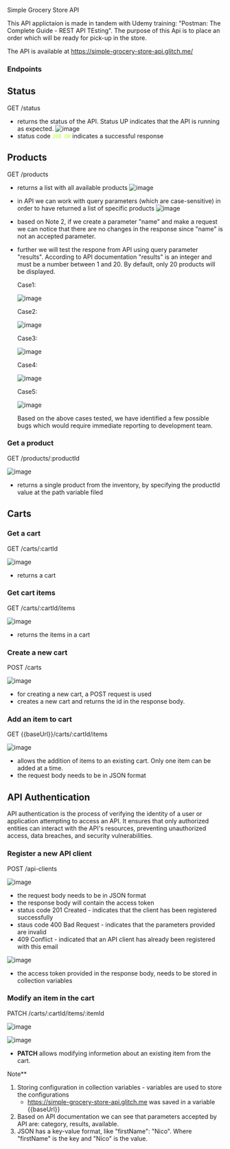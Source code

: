 Simple Grocery Store API

This API applictaion is made in tandem with Udemy training: "Postman: The Complete Guide - REST API TEsting".
The purpose of this Api is to place an order which will be ready for pick-up in the store.

The API is available at https://simple-grocery-store-api.glitch.me/

### Endpoints

## **Status**

GET /status
  -  returns the status of the API. Status UP indicates that the API is running as expected.
    ![image](https://github.com/user-attachments/assets/e4771fc2-a09f-4d37-b397-dd9e45c3d230)
  - status code <code style="color : greenyellow">200 OK</code> indicates a successful response
  

## **Products**

 GET /products
 
   -  returns a list with all available products
    ![image](https://github.com/user-attachments/assets/c5bb32ac-39b5-4614-b96b-395f1c079518)
  - in API we can work with query parameters (which are case-sensitive) in order to have returned a list of specific products
    ![image](https://github.com/user-attachments/assets/610087f5-031a-46e4-bdd4-5c399d76e52e)
  - based on Note 2, if we create a parameter "name" and make a request we can notice that there are no changes in the response since "name" is not an accepted parameter.
  - further we will test the respone from API using query parameter "results". According to API documentation "results" is an integer and must be a number between 1 and 20. By default, only 20 products will be displayed.
    
    Case1:
    
    ![image](https://github.com/user-attachments/assets/58b3a2ef-ba91-4c22-9a9b-fe694cc61fdd)
    
    Case2:

    ![image](https://github.com/user-attachments/assets/a495e4aa-6808-41e3-a28a-58a990290898)
    
    Case3:
    
    ![image](https://github.com/user-attachments/assets/0b3aed32-5711-4705-a6ea-73d548f0f151)
    
    Case4:
    
    ![image](https://github.com/user-attachments/assets/24254653-263f-4314-9464-dbdac1ca37d5)
    
    Case5:
    
    ![image](https://github.com/user-attachments/assets/c50a53b0-c249-4706-825e-6738cd9e3375)
    
    Based on the above cases tested, we have identified a few possible bugs which would require immediate reporting to development team. 

### Get a product

GET /products/:productId

![image](https://github.com/user-attachments/assets/4fcb4256-99c6-4744-89bc-38f13fc40007)

  - returns a single product from the inventory, by specifying the productId value at the path variable filed

## **Carts**

### Get a cart

GET /carts/:cartId

![image](https://github.com/user-attachments/assets/dc2e072c-5bca-4cf8-a0bb-cea6eb530e4d)

  - returns a cart

### Get cart items

GET /carts/:cartId/items

![image](https://github.com/user-attachments/assets/4fd18ee7-1dcb-40d8-8bc1-4737ba893965)

  - returns the items in a cart

### Create a new cart

POST /carts

![image](https://github.com/user-attachments/assets/2af32cee-11bd-47da-874d-3fb37bf15d1f)

  - for creating a new cart, a POST request is used
  - creates a new cart and returns the id in the response body.

### Add an item to cart

GET {{baseUrl}}/carts/:cartId/items

![image](https://github.com/user-attachments/assets/65d62920-93ec-4aab-9d94-34c5ee465889)

  - allows the addition of items to an existing cart. Only one item can be added at a time.
  - the request body needs to be in JSON format


## API Authentication

API authentication is the process of verifying the identity of a user or application attempting to access an API. It ensures that only authorized entities can interact with the API's resources, preventing unauthorized access, data breaches, and security vulnerabilities. 


### Register a new API client

POST /api-clients

![image](https://github.com/user-attachments/assets/4133f084-f641-4cc5-932b-fa2345555a48)


  - the request body needs to be in JSON format
  - the response body will contain the access token 
  - status code 201 Created - indicates that the client has been registered successfully
  - staus code 400 Bad Request - indicates that the parameters provided are invalid
  - 409 Conflict - indicated that an API client has already been registered with this email

    
![image](https://github.com/user-attachments/assets/c3db1641-d575-4966-9692-af4f8696b9f6)


  - the access token provided in the response body, needs to be stored in collection variables

### Modify an item in the cart

PATCH /carts/:cartId/items/:itemId

![image](https://github.com/user-attachments/assets/2048b2cd-6a9e-4fd9-9567-e4a520283ae1)


![image](https://github.com/user-attachments/assets/c3691b21-a621-46b8-a77a-e3a0ce929d74)

  - **PATCH** allows modifying informetion about an existing item from the cart.
    




    

  Note**
1. Storing configuration in collection variables - variables are used to store the configurations
     - https://simple-grocery-store-api.glitch.me was saved in a variable {{baseUrl}}
2. Based on API documentation we can see that parameters accepted by API are: category, results, available.
3. JSON has a key-value format, like "firstName": "Nico". Where "firstName" is the key and "Nico" is the value. 

